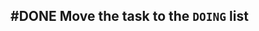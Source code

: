 ## #DONE Move the task to the `DOING` list
<!--  +task -->
<!-- created:2023-09-12T13:05:42.710Z task-id:cJSsK group:"Ungrouped Tasks" story-id:Start-task order:-10 -->
